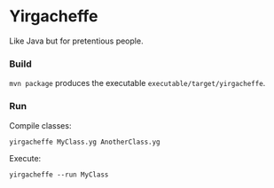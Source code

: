 # Yirgacheffe

Like Java but for pretentious people.

### Build

`mvn package` produces the executable `executable/target/yirgacheffe`.

### Run

Compile classes:

    yirgacheffe MyClass.yg AnotherClass.yg

Execute:

    yirgacheffe --run MyClass